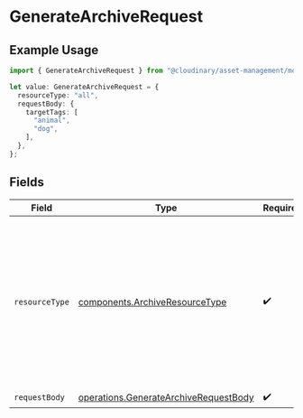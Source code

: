 # GenerateArchiveRequest

## Example Usage

```typescript
import { GenerateArchiveRequest } from "@cloudinary/asset-management/models/operations";

let value: GenerateArchiveRequest = {
  resourceType: "all",
  requestBody: {
    targetTags: [
      "animal",
      "dog",
    ],
  },
};
```

## Fields

| Field                                                                                                                                         | Type                                                                                                                                          | Required                                                                                                                                      | Description                                                                                                                                   |
| --------------------------------------------------------------------------------------------------------------------------------------------- | --------------------------------------------------------------------------------------------------------------------------------------------- | --------------------------------------------------------------------------------------------------------------------------------------------- | --------------------------------------------------------------------------------------------------------------------------------------------- |
| `resourceType`                                                                                                                                | [components.ArchiveResourceType](../../models/components/archiveresourcetype.md)                                                              | :heavy_check_mark:                                                                                                                            | The type of resources to include in the archive. "image" for images, "video" for videos, "raw" for non-media files, or "all" for mixed types. |
| `requestBody`                                                                                                                                 | [operations.GenerateArchiveRequestBody](../../models/operations/generatearchiverequestbody.md)                                                | :heavy_check_mark:                                                                                                                            | N/A                                                                                                                                           |